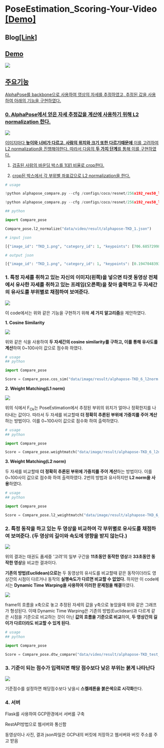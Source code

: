 # PoseEstimation_Scoring-Your-Video <a href="https://github.com/HwangToeMat/PoseEstimation_Scoring-Your-Video/blob/master/Compare_pose.ipynb">[Demo]</a>

## Blog<a href="https://hwangtoemat.github.io/ai-project/2020-08-01-%ED%8F%AC%EC%A6%88%EC%9D%B8%EC%8B%9D%EA%B8%B0%EB%B0%98-%EB%B9%84%EB%8C%80%EB%A9%B4-%EC%8B%A4%EA%B8%B0%EA%B5%90%EC%9C%A1-%ED%94%8C%EB%9E%AB%ED%8F%BC-%EA%B0%9C%EB%B0%9C/">[Link]

## Demo

<img src="https://github.com/HwangToeMat/PoseEstimation_Scoring-Your-Video/blob/master/vid/학생용.gif?raw=true" style="max-width:100%;margin-left: auto; margin-right: auto; display: block;">

## 주요기능

AlphaPose를 backbone으로 사용하여 영상의 자세를 추정하였고, 추정된 값을 사용하여 아래의 기능을 구현하였다.

### 0. AlphaPose에서 얻은 자세 추정값을 계산에 사용하기 위해 L2 normalization 한다.

<img src="https://github.com/HwangToeMat/PoseEstimation_Scoring-Your-Video/blob/master/img/img_0.jpg?raw=true" style="max-width:100%;margin-left: auto; margin-right: auto; display: block;">

이미지마다 **높이와 너비가 다르고, 사람의 위치와 크기 또한 다르기때문에** 이를 고려하여 L2 normalization을 진행해야한다. 따라서 다음의 **두 가지 단계**를 통해 이를 구현하였다.

1. 검출된 사람의 바운딩 박스를 1대1 비율로 crop한다.

2. crop된 박스에서 각 부위별 좌표값으로 L2 normalization을 한다.

```python
# usage

!python alphapose_compare.py --cfg /configs/coco/resnet/256x192_res50_lr1e-3_1x.yaml --checkpoint /pretrained_models/fast_res50_256x192.pth --video /data/video/TKD_slow.mp4 --save_video --outdir /data/video/result

!python alphapose_compare.py --cfg /configs/coco/resnet/256x192_res50_lr1e-3_1x.yaml --checkpoint /pretrained_models/fast_res50_256x192.pth --image /data/image/TKD/TKD_6.png --save_img --outdir /data/image/result

## python

import Compare_pose

Compare_pose.l2_normalize("data/video/result/alphapose-TKD_1.json")

# input json

[{"image_id": "TKD_1.png", "category_id": 1, "keypoints": [706.6857299804688, 165.55355834960938, 0.9743795990943909, 722.0609741210938, 142.49066162109375, 0.9858314990997314, ....], "score": 3.09490704536438, "box": [536.5984497070312, 60.53300857543945, 425.3385009765625, 787.2135124206543], "idx": [0.0]}]

# output json

[{"image_id": "TKD_1.png", "category_id": 1, "keypoints": [0.19470483935752733, 0.03471309514819291, 0.9743795990943909, 0.19978691437930066, 0.02708997252836812, 0.9858314990997314, ....], "score": 3.09490704536438, "box": [536.5984497070312, 60.53300857543945, 425.3385009765625, 787.2135124206543], "idx": [0.0]}]
```

### 1. 특정 자세를 취하고 있는 자신의 이미지(왼쪽)을 넣으면 타겟 동영상 전체에서 유사한 자세를 취하고 있는 프레임(오른쪽)을 찾아 출력하고 두 자세간의 유사도를 부위별로 채점하여 보여준다. 

<img src="https://github.com/HwangToeMat/PoseEstimation_Scoring-Your-Video/blob/master/result_1.png?raw=true" style="max-width:100%;margin-left: auto; margin-right: auto; display: block;">

이 code에서는 위와 같은 기능을 구현하기 위해 **세 가지 알고리즘**을 제안하였다.

**1. Cosine Similarity**

<img src="https://github.com/HwangToeMat/PoseEstimation_Scoring-Your-Video/blob/master/img/cos.png?raw=true" style="max-width:100%;margin-left: auto; margin-right: auto; display: block;">

위와 같은 식을 사용하여 **두 자세간의 cosine similarity를 구하고, 이를 통해 유사도를 계산**하여 0~100사이 값으로 점수화 하였다.

```python
# usage
## python

import Compare_pose

Score = Compare_pose.cos_sim("data/image/result/alphapose-TKD_6_l2norm.json","data/video/result/alphapose-TKD_test_l2norm.json", "data/image/TKD/TKD_6.png", 'data/video/TKD_test.mp4')
```

**2. Weight Matching(L1 norm)**

<img src="https://github.com/HwangToeMat/PoseEstimation_Scoring-Your-Video/blob/master/img/wm.png?raw=true" style="max-width:100%;margin-left: auto; margin-right: auto; display: block;">

위의 식에서 F<sub>Ck</sub>는 PoseEstimation에서 추정된 부위의 위치가 얼마나 정확한지를 나타내는 값이다. 따라서 두 자세를 비교할때 **더 정확히 추론된 부위에 가중치를 주어 계산**하는 방법이다. 이를 0~100사이 값으로 점수화 하여 출력하였다.

```python
# usage
## python

import Compare_pose

Score = Compare_pose.weightmatch("data/image/result/alphapose-TKD_6_l2norm.json","data/video/result/alphapose-TKD_test_l2norm.json", "data/image/TKD/TKD_6.png", 'data/video/TKD_test.mp4')
```

**3. Weight Matching(L2 norm)**

두 자세를 비교할때 **더 정확히 추론된 부위에 가중치를 주어 계산**하는 방법이다. 이를 0~100사이 값으로 점수화 하여 출력하였다. 2번의 방법과 유사하지만 **L2 norm을 사용**하였다.

```python
# usage
## python

import Compare_pose

Score = Compare_pose.l2_weightmatch("data/image/result/alphapose-TKD_6_l2norm.json","data/video/result/alphapose-TKD_test_l2norm.json", "data/image/TKD/TKD_6.png", 'data/video/TKD_test.mp4')
```

### 2. 특정 동작을 하고 있는 두 영상을 비교하여 각 부위별로 유사도를 채점하여 보여준다. (두 영상의 길이와 속도에 영향을 받지 않는다.)

<img src="https://github.com/HwangToeMat/PoseEstimation_Scoring-Your-Video/blob/master/result_3.png?raw=true" style="max-width:100%;margin-left: auto; margin-right: auto; display: block;">

위의 결과는 태권도 품세중 '고려'의 일부 구간을 **11초동안 동작한 영상**과 **33초동안 동작한 영상**을 비교한 결과이다.

**기존의 방법(Euclidean)으로는** 두 동영상의 유사도를 비교할때 같은 동작이더라도 영상간의 시점이 다르거나 동작의 **실행속도가 다르면 비교할 수 없었다.** 하지만 이 code에서는 **Dynamic Time Warping을 사용하여 이러한 문제점을 해결**하였다. 

<img src="https://github.com/HwangToeMat/PoseEstimation_Scoring-Your-Video/blob/master/img/DTW.jpg?raw=true" style="max-width:100%;margin-left: auto; margin-right: auto; display: block;">

frame의 흐름을 x축으로 놓고 추정된 자세의 값을 y축으로 놓았을때 위와 같은 그래프가 형성된다. 이때 Dynamic Time Warping은 기존의 방법(Euclidean)과 다르게 같은 시점을 기준으로 비교하는 것이 아닌 **값의 흐름을 기준으로 비교**하여, **두 영상간의 길이가 다르더라도 비교할 수 있게 된다.**

```python
# usage
## python

import Compare_pose

Score = Compare_pose.dtw_compare("data/video/result/alphapose-TKD_test_l2norm.json","data/video/result/alphapose-TKD_slow_l2norm.json")
```

### 3. 기준이 되는 점수가 입력되면 해당 점수보다 낮은 부위는 붉게 나타난다

<img src="https://github.com/HwangToeMat/PoseEstimation_Scoring-Your-Video/blob/master/208.png?raw=true?raw=true" style="max-width:100%;margin-left: auto; margin-right: auto; display: block;">

기준점수를 설정하면 해당점수보다 낮을시 **스켈레톤을 붉은색으로 시각화**한다.

### 4. 서버

Flask를 사용하여 GCP환경에서 서버를 구축

RestAPI방법으로 웹서버와 통신함

동영상이나 사진, 결과 json파일은 GCP내의 버킷에 저장하고 웹서버와 버킷 주소를 주고 받음
